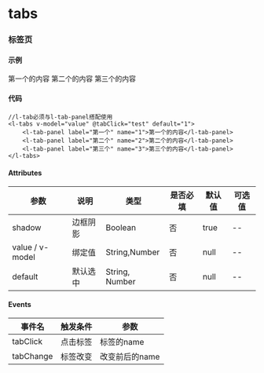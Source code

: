 # tabs

### 标签页

#### 示例
<l-tabs default="1" value="1">
<l-tab-panel label="第一个" name="1">第一个的内容</l-tab-panel>
<l-tab-panel label="第二个" name="2">第二个的内容</l-tab-panel>
<l-tab-panel label="第三个" name="3">第三个的内容</l-tab-panel>
</l-tabs>

#### 代码
```vue
//l-tab必须与l-tab-panel搭配使用
<l-tabs v-model="value" @tabClick="test" default="1">
    <l-tab-panel label="第一个" name="1">第一个的内容</l-tab-panel>
    <l-tab-panel label="第二个" name="2">第二个的内容</l-tab-panel>
    <l-tab-panel label="第三个" name="3">第三个的内容</l-tab-panel>
</l-tabs>
```

#### Attributes
| 参数 | 说明 | 类型 | 是否必填 | 默认值 | 可选值 |
| ---  | --- | ---  | ---      | ---   | ---   |
| shadow | 边框阴影 | Boolean | 否 | true | -- |
| value / v-model | 绑定值 | String,Number | 否 | null | --|
| default | 默认选中 | String, Number | 否 | null | -- |


#### Events
| 事件名 | 触发条件 | 参数 |
|  ---  | ---  | ---  | 
| tabClick | 点击标签 | 标签的name |
| tabChange | 标签改变 | 改变前后的name |
